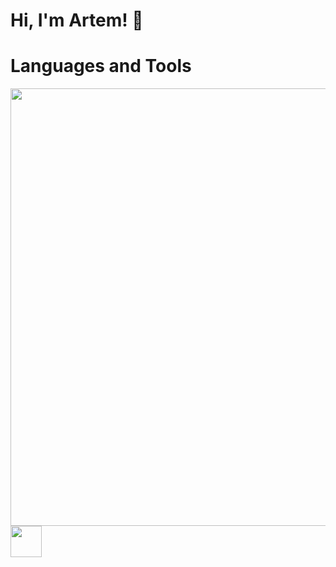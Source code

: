 # Hi, I'm Artem! 👋

# Languages and Tools
<img src="https://cdn.jsdelivr.net/gh/devicons/devicon/icons/html5/html5-original-wordmark.svg" width="700" heigth="70"/> <img src="https://cdn.jsdelivr.net/gh/devicons/devicon/icons/javascript/javascript-plain.svg" width="50" heigth="50"/>

          
<!--
**mopjiex/mopjiex** is a ✨ _special_ ✨ repository because its `README.md` (this file) appears on your GitHub profile.

Here are some ideas to get you started:

- 🔭 I’m currently working on ...
- 🌱 I’m currently learning ...
- 👯 I’m looking to collaborate on ...
- 🤔 I’m looking for help with ...
- 💬 Ask me about ...
- 📫 How to reach me: ...
- 😄 Pronouns: ...
- ⚡ Fun fact: ...
-->
